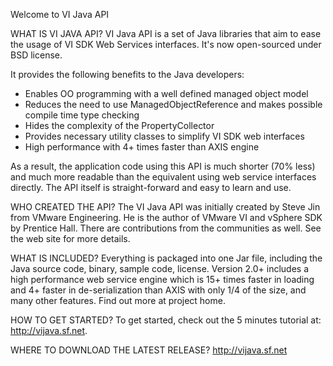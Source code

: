 Welcome to VI Java API

WHAT IS VI JAVA API?
VI Java API is a set of Java libraries that aim to ease the usage of VI 
SDK Web Services interfaces. It's now open-sourced under BSD license.

It provides the following benefits to the Java developers:
* Enables OO programming with a well defined managed object model
* Reduces the need to use ManagedObjectReference and makes possible 
  compile time type checking
* Hides the complexity of the PropertyCollector
* Provides necessary utility classes to simplify VI SDK web interfaces
* High performance with 4+ times faster than AXIS engine

As a result, the application code using this API is much shorter (70% less) 
and much more readable than the equivalent using web service interfaces 
directly. The API itself is straight-forward and easy to learn and use. 

WHO CREATED THE API?
The VI Java API was initially created by Steve Jin from VMware Engineering. 
He is the author of VMware VI and vSphere SDK by Prentice Hall. There are 
contributions from the communities as well. See the web site for more details.  

WHAT IS INCLUDED?
Everything is packaged into one Jar file, including the Java source code, 
binary, sample code, license.
Version 2.0+ includes a high performance web service engine which is 15+ times
faster in loading and 4+ faster in de-serialization than AXIS with only 1/4
of the size, and many other features. Find out more at project home.

HOW TO GET STARTED?
To get started, check out the 5 minutes tutorial at: http://vijava.sf.net.

WHERE TO DOWNLOAD THE LATEST RELEASE? 
http://vijava.sf.net
